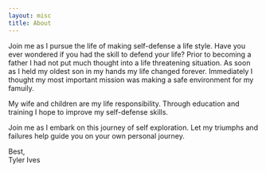 ```yaml
---
layout: misc
title: About
---
```

<p>
Join me as I pursue the life of making self-defense a life style. Have you ever wondered if you had the skill to
defend your life? Prior to becoming a father I had not put much thought into a life threatening situation. As soon as I
held my oldest son in my hands my life changed forever. Immediately I thought my most important mission was making a
safe environment for my famuily.</p>

<p>
My wife and children are my life responsibility. Through education and training I hope to improve my
self-defense skills. </p>

<p>
Join me as I embark on this journey of self exploration. Let my triumphs and failures help guide you on your own
personal journey.</p>

Best,<br>
Tyler Ives

